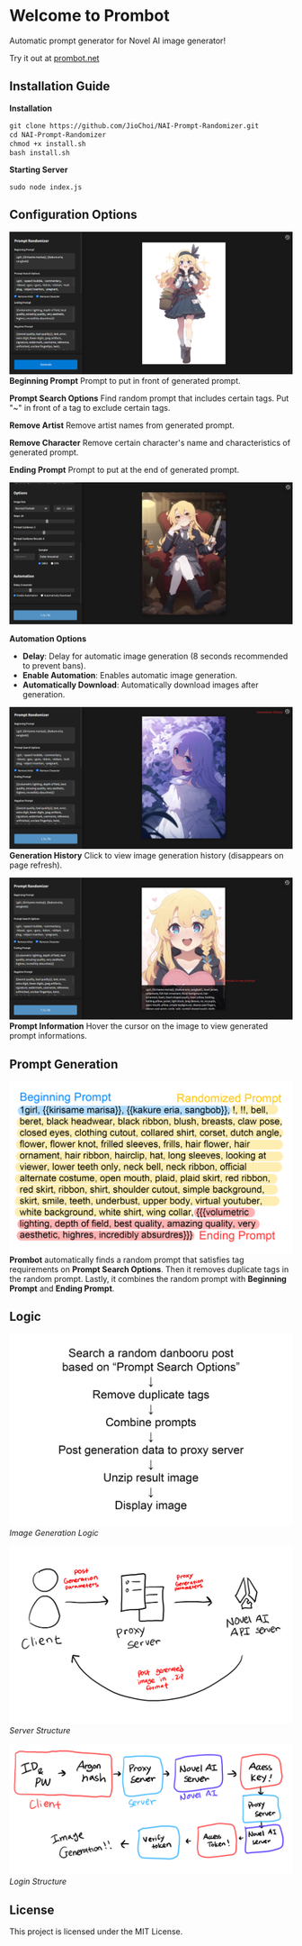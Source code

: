 # Welcome to Prombot

Automatic prompt generator for Novel AI image generator!

Try it out at [prombot.net](https://prombot.net/)

## Installation Guide
**Installation**
```
git clone https://github.com/JioChoi/NAI-Prompt-Randomizer.git
cd NAI-Prompt-Randomizer
chmod +x install.sh
bash install.sh
```
**Starting Server**
```
sudo node index.js
```

## Configuration Options
![1.png](/images/EN/1.png)
**Beginning Prompt**
Prompt to put in front of generated prompt.

**Prompt Search Options**
Find random prompt that includes certain tags. Put "~" in front of a tag to exclude certain tags.

**Remove Artist**
Remove artist names from generated prompt.

**Remove Character**
Remove certain character's name and characteristics of generated prompt.

**Ending Prompt**
Prompt to put at the end of generated prompt.

![2.png](/images/EN/2.png)

**Automation Options**
* **Delay**: Delay for automatic image generation (8 seconds recommended to prevent bans).
* **Enable Automation**: Enables automatic image generation.
* **Automatically Download**: Automatically download images after generation.

![3.png](/images/EN/3.png)
**Generation History**
Click to view image generation history (disappears on page refresh).

![4.png](/images/EN/4.png)
**Prompt Information**
Hover the cursor on the image to view generated prompt informations.

## Prompt Generation
![8.png](/images/EN/8.png)
**Prombot** automatically finds a random prompt that satisfies tag requirements on **Prompt Search Options**. Then it removes duplicate tags in the random prompt. Lastly, it combines the random prompt with **Beginning Prompt** and **Ending Prompt**.

## Logic
![5.png](/images/EN/5.png)
*Image Generation Logic*

![6.png](/images/EN/6.png)
*Server Structure*

![7.png](/images/EN/7.png)
*Login Structure*

## License

This project is licensed under the MIT License.
